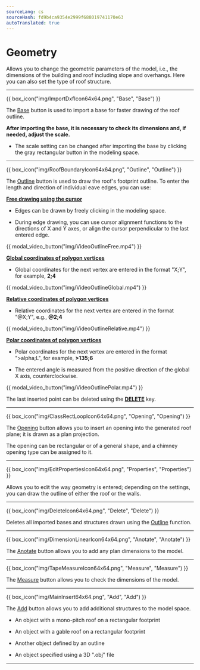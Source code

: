 ```yaml
---
sourceLang: cs
sourceHash: fd9b4ca9354e2999f688019741170e63
autoTranslated: true
---
```


# Geometry

<p>Allows you to change the geometric parameters of the model, i.e., the dimensions of the building and roof including slope and overhangs. Here you can also set the type of roof structure.</p>

<hr class="main">

{{ box_icon("img/ImportDxfIcon64x64.png", "Base", "Base") }}

<p>The <u>Base</u> button is used to import a base for faster drawing of the roof outline.</p>
<p><b>After importing the base, it is necessary to check its dimensions and, if needed, adjust the scale.</b></p>

<ul>
  <li><p>The scale setting can be changed after importing the base by clicking the gray rectangular button in the modeling space.</p></li>
</ul>

<hr class="main">

{{ box_icon("img/RoofBoundaryIcon64x64.png", "Outline", "Outline") }}

<p>The <u>Outline</u> button is used to draw the roof's footprint outline. To enter the length and direction of individual eave edges, you can use:</p>

<p><b><u>Free drawing using the cursor</u></b></p>
<ul>
  <li><p>Edges can be drawn by freely clicking in the modeling space.</p></li>
  <li><p>During edge drawing, you can use cursor alignment functions to the directions of X and Y axes, or align the cursor perpendicular to the last entered edge.
</p></li>
</ul>

{{ modal_video_button("img/VideoOutlineFree.mp4") }}

<p><b><u>Global coordinates of polygon vertices</u></b></p>
<ul>
  <li><p>Global coordinates for the next vertex are entered in the format "X;Y", for example, <b>2;4</b></p></li>
</ul>

{{ modal_video_button("img/VideoOutlineGlobal.mp4") }}

<p><b><u>Relative coordinates of polygon vertices</u></b></p>
<ul>
  <li><p>Relative coordinates for the next vertex are entered in the format "@X;Y", e.g., <b>@2;4</b></p></li>
</ul>

{{ modal_video_button("img/VideoOutlineRelative.mp4") }}

<p><b><u>Polar coordinates of polygon vertices</u></b></p>
<ul>
  <li><p>Polar coordinates for the next vertex are entered in the format "&gt;alpha;L", for example, <b>&gt;135;6</b></p></li>
  <li><p>The entered angle is measured from the positive direction of the global X axis, counterclockwise.</p></li>
</ul>

{{ modal_video_button("img/VideoOutlinePolar.mp4") }}

The last inserted point can be deleted using the <b><u>DELETE</u></b> key.

<hr class="main">

{{ box_icon("img/ClassRectLoopIcon64x64.png", "Opening", "Opening") }}

<p>The <u>Opening</u> button allows you to insert an opening into the generated roof plane; it is drawn as a plan projection.</p>
<p>The opening can be rectangular or of a general shape, and a chimney opening type can be assigned to it.</p>

<hr class="main">

{{ box_icon("img/EditPropertiesIcon64x64.png", "Properties", "Properties") }}

<p>Allows you to edit the way geometry is entered; depending on the settings, you can draw the outline of either the roof or the walls.</p>

<hr class="main">

{{ box_icon("img/DeleteIcon64x64.png", "Delete", "Delete") }}

<p>Deletes all imported bases and structures drawn using the <u>Outline</u> function.</p>

<hr class="main">

{{ box_icon("img/DimensionLinearIcon64x64.png", "Anotate", "Anotate") }}

<p>The <u>Anotate</u> button allows you to add any plan dimensions to the model.</p>

<hr class="main">

{{ box_icon("img/TapeMeasureIcon64x64.png", "Measure", "Measure") }}

<p>The <u>Measure</u> button allows you to check the dimensions of the model.</p>

<hr class="main">

{{ box_icon("img/MainInsert64x64.png", "Add", "Add") }}

<p>The <u>Add</u> button allows you to add additional structures to the model space.</p>
<ul>
  <li><p>An object with a mono-pitch roof on a rectangular footprint</p></li>
  <li><p>An object with a gable roof on a rectangular footprint</p></li>
  <li><p>Another object defined by an outline</p></li>
  <li><p>An object specified using a 3D ".obj" file</p></li>
</ul>

<hr class="main">

<!-- product: HiStruct Building Configurator -->